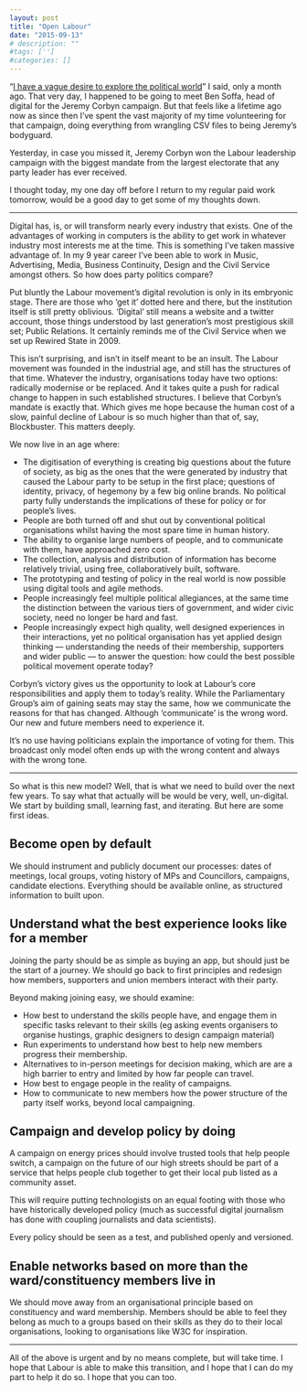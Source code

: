 ```yaml
---
layout: post
title: "Open Labour"
date: "2015-09-13"
# description: ""
#tags: ['']
#categories: []
---
```


“[I have a vague desire to explore the political world](http://abscond.org/2015/08/11/taking-a-break-from-government.html)” I said, only a month ago. That very day, I happened to be going to meet Ben Soffa, head of digital for the Jeremy Corbyn campaign. But that feels like a lifetime ago now as since then I’ve spent the vast majority of my time volunteering for that campaign, doing everything from wrangling CSV files to being Jeremy’s bodyguard.


Yesterday, in case you missed it, Jeremy Corbyn won the Labour leadership campaign with the biggest mandate from the largest electorate that any party leader has ever received.

I thought today, my one day off before I return to my regular paid work tomorrow, would be a good day to get some of my thoughts down.

---

Digital has, is, or will transform nearly every industry that exists. One of the advantages of working in computers is the ability to get work in whatever industry most interests me at the time. This is something I’ve taken massive advantage of. In my 9 year career I’ve been able to work in Music, Advertising, Media, Business Continuity, Design and the Civil Service amongst others. So how does party politics compare?

Put bluntly the Labour movement’s digital revolution is only in its embryonic stage. There are those who ‘get it’ dotted here and there, but the institution itself is still pretty oblivious. ‘Digital’ still means a website and a twitter account, those things understood by last generation’s most prestigious skill set; Public Relations. It certainly reminds me of the Civil Service when we set up Rewired State in 2009.

This isn’t surprising, and isn’t in itself meant to be an insult. The Labour movement was founded in the industrial age, and still has the structures of that time. Whatever the industry, organisations today have two options: radically modernise or be replaced. And it takes quite a push for radical change to happen in such established structures. I believe that Corbyn’s mandate is exactly that. Which gives me hope because the human cost of a slow, painful decline of Labour is so much higher than that of, say, Blockbuster. This matters deeply.

We now live in an age where:

* The digitisation of everything is creating big questions about the future of society, as big as the ones that the were generated by industry that caused the Labour party to be setup in the first place; questions of identity, privacy, of hegemony by a few big online brands. No political party fully understands the implications of these for policy or for people’s lives.
* People are both turned off and shut out by conventional political organisations whilst having the most spare time in human history.
* The ability to organise large numbers of people, and to communicate with them, have approached zero cost.
* The collection, analysis and distribution of information has become relatively trivial, using free, collaboratively built, software.
* The prototyping and testing of policy in the real world is now possible using digital tools and agile methods.
* People increasingly feel multiple political allegiances, at the same time the distinction between the various tiers of government, and wider civic society, need no longer be hard and fast.
* People increasingly expect high quality, well designed experiences in their interactions, yet no political organisation has yet applied design thinking — understanding the needs of their membership, supporters and wider public — to answer the question: how could the best possible political movement operate today?

Corbyn’s victory gives us the opportunity to look at Labour’s core responsibilities and apply them to today’s reality. While the Parliamentary Group’s aim of gaining seats may stay the same, how we communicate the reasons for that has changed. Although ‘communicate’ is the wrong word. Our new and future members need to experience it.

It’s no use having politicians explain the importance of voting for them. This broadcast only model often ends up with the wrong content and always with the wrong tone.

---

So what is this new model? Well, that is what we need to build over the next few years. To say what that actually will be would be very, well, un-digital. We start by building small, learning fast, and iterating. But here are some first ideas.

## Become open by default

We should instrument and publicly document our processes: dates of meetings, local groups, voting history of MPs and Councillors, campaigns, candidate elections. Everything should be available online, as structured information to built upon.

## Understand what the best experience looks like for a member

Joining the party should be as simple as buying an app, but should just be the start of a journey. We should go back to first principles and redesign how members, supporters and union members interact with their party.

Beyond making joining easy, we should examine:

* How best to understand the skills people have, and engage them in specific tasks relevant to their skills (eg asking events organisers to organise hustings, graphic designers to design campaign material)
* Run experiments to understand how best to help new members progress their membership.
* Alternatives to in-person meetings for decision making, which are are a high barrier to entry and limited by how far people can travel.
* How best to engage people in the reality of campaigns.
* How to communicate to new members how the power structure of the party itself works, beyond local campaigning.

## Campaign and develop policy by doing

A campaign on energy prices should involve trusted tools that help people switch, a campaign on the future of our high streets should be part of a service that helps people club together to get their local pub listed as a community asset.

This will require putting technologists on an equal footing with those who have historically developed policy (much as successful digital journalism has done with coupling journalists and data scientists).

Every policy should be seen as a test, and published openly and versioned.

## Enable networks based on more than the ward/constituency members live in

We should move away from an organisational principle based on constituency and ward membership. Members should be able to feel they belong as much to a groups based on their skills as they do to their local organisations, looking to organisations like W3C for inspiration.

---

All of the above is urgent and by no means complete, but will take time. I hope that Labour is able to make this transition, and I hope that I can do my part to help it do so. I hope that you can too.

